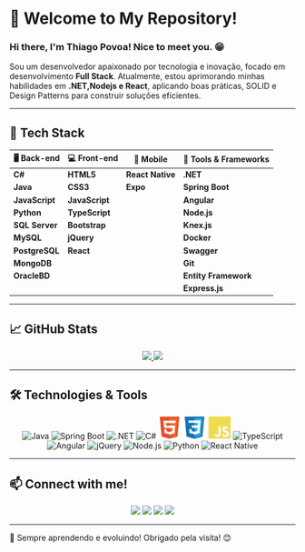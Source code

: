 # 👋 Welcome to My Repository!

### Hi there, I'm Thiago Povoa! Nice to meet you. 😁

Sou um desenvolvedor apaixonado por tecnologia e inovação, focado em desenvolvimento **Full Stack**. Atualmente, estou aprimorando minhas habilidades em **.NET,Nodejs e React**, aplicando boas práticas, SOLID e Design Patterns para construir soluções eficientes.

---

## 🚀 Tech Stack

| 🖥️ Back-end | 💻 Front-end | 📱 Mobile | 🔨 Tools & Frameworks |
|------------|-------------|-----------|---------------------|
| **C#** | **HTML5** | **React Native** | **.NET** |
| **Java** | **CSS3** | **Expo** | **Spring Boot** |
| **JavaScript** | **JavaScript** |  | **Angular** |
| **Python** | **TypeScript** |  | **Node.js** |
| **SQL Server** | **Bootstrap** |  | **Knex.js** |
| **MySQL** | **jQuery** |  | **Docker** |
| **PostgreSQL** | **React** |  | **Swagger** |
| **MongoDB** |  |  | **Git** |
| **OracleBD** |  |  | **Entity Framework** |
|  |  |  | **Express.js** |

---

## 📈 GitHub Stats

<div align="center">
  <a href="https://github.com/devpovoa">
    <img height="180em" src="https://github-readme-stats.vercel.app/api?username=devpovoa&theme=default&show_icons=true&include_all_commits=true&count_private=true"/>
  </a>
  <a href="https://github.com/devpovoa">
    <img height="180em" src="https://github-readme-stats.vercel.app/api/top-langs/?username=devpovoa&layout=compact&langs_count=10"/>
  </a>
</div>

---

## 🛠️ Technologies & Tools

<div align="center">
  <img src="https://user-images.githubusercontent.com/75958253/180897910-4478b8d8-051b-46ba-b5e8-0a55f0315a0a.svg" height="40" title="Java">
  <img src="https://user-images.githubusercontent.com/75958253/180898206-864cbec2-bebd-4083-b272-ffac07563105.svg" height="40" title="Spring Boot">
  <img src="https://cdn.jsdelivr.net/gh/devicons/devicon@latest/icons/dot-net/dot-net-original-wordmark.svg" height="40" title=".NET">
  <img src="https://cdn.jsdelivr.net/gh/devicons/devicon@latest/icons/csharp/csharp-original.svg" height="40" title="C#">
  <img src="https://raw.githubusercontent.com/devicons/devicon/master/icons/html5/html5-original.svg" height="40" title="HTML5">
  <img src="https://raw.githubusercontent.com/devicons/devicon/master/icons/css3/css3-original.svg" height="40" title="CSS3">
  <img src="https://raw.githubusercontent.com/devicons/devicon/master/icons/javascript/javascript-plain.svg" height="40" title="JavaScript">
  <img src="https://github.com/devpovoa/DevPovoa/assets/75958253/9fba7f3c-53c9-433d-b2cd-7490c8256f93" height="40" title="TypeScript">
  <img src="https://github.com/devpovoa/DevPovoa/assets/75958253/704b91c4-a477-4709-a14a-28ae4cade6f3" height="40" title="Angular">
  <img src="https://github.com/devpovoa/DevPovoa/assets/75958253/3a25cb22-a898-4fb1-b01a-eb1e457455ea" height="40" title="jQuery">
  <img src="https://github.com/devpovoa/DevPovoa/assets/75958253/6d97493c-f2ac-4a20-8bf7-0f4f30eb70c1" height="40" title="Node.js">
  <img src="https://github.com/devpovoa/DevPovoa/assets/75958253/447062bb-16b9-4a8d-96ae-882a725e6562" height="40" title="Python">
  <img src="https://github.com/user-attachments/assets/43344896-08d0-445c-bc6f-02a213a3e698" height="40" title="React Native">
</div>

---

## 📫 Connect with me!

<div align="center">
  <a href="https://www.instagram.com/thiagof.povoa/" target="_blank"><img src="https://img.shields.io/badge/-Instagram-%23E4405F?style=for-the-badge&logo=instagram&logoColor=white" target="_blank"></a>
  <a href="mailto:thiagopovoadev@hotmail.com"><img src="https://img.shields.io/badge/-Email-%23333?style=for-the-badge&logo=gmail&logoColor=white" target="_blank"></a>
  <a href="https://www.linkedin.com/in/thiago-figueiredo-povoa-343a42217/" target="_blank"><img src="https://img.shields.io/badge/-LinkedIn-%230077B5?style=for-the-badge&logo=linkedin&logoColor=white" target="_blank"></a>
  <a href="https://twitter.com/ThiagoPovoa" target="_blank"><img src="https://img.shields.io/badge/Twitter-1DA1F2?style=for-the-badge&logo=twitter&logoColor=white" target="_blank"></a>
</div>

---

🚀 Sempre aprendendo e evoluindo! Obrigado pela visita! 😊

